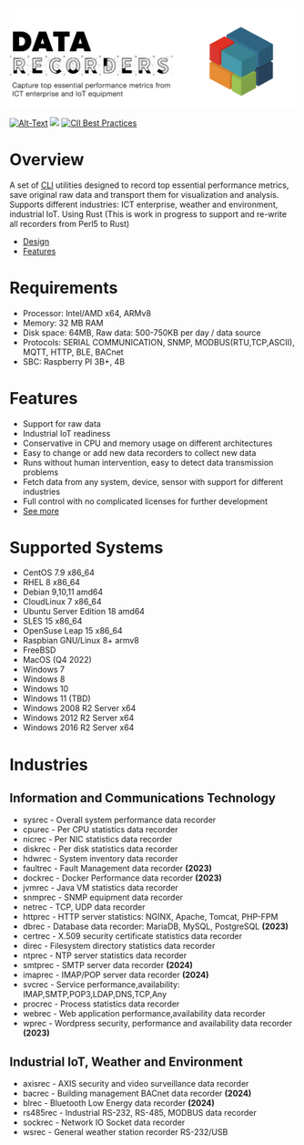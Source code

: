 <img src="/docs/img/data-recorders-title2.png" />

[![Alt-Text](https://img.shields.io/static/v1.svg?label=ver&message=2.0&color=success)](docs/start.md)
[![](https://img.shields.io/static/v1.svg?label=license&message=GPL2&color=blue)](LICENSE)
[![CII Best Practices](https://bestpractices.coreinfrastructure.org/projects/1855/badge)](https://bestpractices.coreinfrastructure.org/projects/1855)

# Overview

A set of [CLI](https://en.wikipedia.org/wiki/Command-line_interface) utilities designed to record top essential performance metrics, save original raw data and transport them for visualization and analysis. Supports different industries: ICT enterprise, weather and environment, industrial IoT. Using Rust (This is work in progress to support and re-write all recorders from Perl5 to Rust)

<!--- <div align="center">
<img src="/docs/img/DR2.png" height="80%" width="80%" />
</div> --->

* [Design](docs/design.md)
* [Features](docs/features.md)

# Requirements

* Processor: Intel/AMD x64, ARMv8
* Memory: 32 MB RAM
* Disk space: 64MB, Raw data: 500-750KB per day / data source
* Protocols: SERIAL COMMUNICATION, SNMP, MODBUS(RTU,TCP,ASCII), MQTT, HTTP, BLE, BACnet
* SBC: Raspberry PI 3B+, 4B

# Features

* Support for raw data
* Industrial IoT readiness
* Conservative in CPU and memory usage on different architectures 
* Easy to change or add new data recorders to collect new data 
* Runs without human intervention, easy to detect data transmission problems
* Fetch data from any system, device, sensor with support for different industries
* Full control with no complicated licenses for further development
* [See more](docs/features.md)

# Supported Systems

* CentOS 7.9 x86_64
* RHEL 8 x86_64
* Debian 9,10,11 amd64
* CloudLinux 7 x86_64
* Ubuntu Server Edition 18 amd64
* SLES 15 x86_64
* OpenSuse Leap 15 x86_64
* Raspbian GNU/Linux 8+ armv8
* FreeBSD
* MacOS (Q4 2022)
* Windows 7
* Windows 8
* Windows 10
* Windows 11 (TBD)
* Windows 2008 R2 Server x64
* Windows 2012 R2 Server x64
* Windows 2016 R2 Server x64

# Industries

## Information and Communications Technology

 * sysrec - Overall system performance data recorder
 * cpurec - Per CPU statistics data recorder
 * nicrec - Per NIC statistics data recorder
 * diskrec - Per disk statistics data recorder
 * hdwrec - System inventory data recorder
 * faultrec - Fault Management data recorder **(2023)**
 * dockrec - Docker Performance data recorder **(2023)**
 * jvmrec - Java VM statistics data recorder
 * snmprec - SNMP equipment data recorder
 * netrec - TCP, UDP data recorder
 * httprec - HTTP server statistics: NGINX, Apache, Tomcat, PHP-FPM
 * dbrec - Database data recorder: MariaDB, MySQL, PostgreSQL **(2023)**
 * certrec - X.509 security certificate statistics data recorder
 * direc - Filesystem directory statistics data recorder
 * ntprec - NTP server statistics data recorder
 * smtprec - SMTP server data recorder **(2024)**
 * imaprec - IMAP/POP server data recorder **(2024)**
 * svcrec - Service performance,availability: IMAP,SMTP,POP3,LDAP,DNS,TCP,Any
 * procrec - Process statistics data recorder
 * webrec - Web application performance,availability data recorder
 * wprec - Wordpress security, performance and availability data recorder **(2023)**

## Industrial IoT, Weather and Environment

 * axisrec - AXIS security and video surveillance data recorder
 * bacrec - Building management BACnet data recorder **(2024)**
 * blrec - Bluetooth Low Energy data recorder **(2024)**
 * rs485rec - Industrial RS-232, RS-485, MODBUS data recorder 
 * sockrec - Network IO Socket data recorder
 * wsrec - General weather station recorder RS-232/USB
